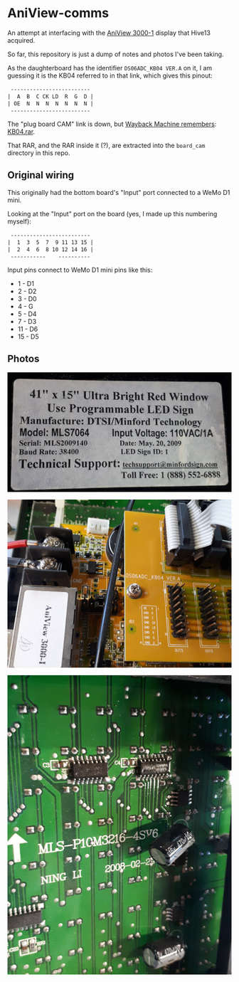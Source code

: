 # AniView-comms

An attempt at interfacing with the [AniView 3000-1](http://www.lumenchina.com/page-164-146-j0xril.html) display that Hive13
acquired.

So far, this repository is just a dump of notes and photos I've been taking.

As the daughterboard has the identifier `DS06ADC_KB04 VER.A` on it, I
am guessing it is the KB04 referred to in that link, which gives this
pinout:

```
 -------------------------
|  A  B  C CK LD  R  G  D |
| OE  N  N  N  N  N  N  N |
 -------------------------
```

The "plug board CAM" link is down, but [Wayback Machine remembers](https://web.archive.org/web/20161224033255/http://www.lumenchina.com/page-164-146-j0xril.html): [KB04.rar](https://web.archive.org/web/20161224033255/http://www.2008led.com/front/action/file/downloadAction.do?id=4324).

That RAR, and the RAR inside it (?), are extracted into the
`board_cam` directory in this repo.

## Original wiring

This originally had the bottom board's "Input" port connected to a WeMo D1 mini.

Looking at the "Input" port on the board (yes, I made up this numbering myself):

```
 -------------------------
|  1  3  5  7  9 11 13 15 |
|  2  4  6  8 10 12 14 16 |
 -----------    ----------
```

Input pins connect to WeMo D1 mini pins like this:
 - 1 - D1
 - 2 - D2
 - 3 - D0
 - 4 - G
 - 5 - D4
 - 7 - D3
 - 11 - D6
 - 15 - D5

## Photos

![back](photos/back.jpg)

![daughterboard](photos/daughterboard.jpg)

![mainboard](photos/mainboard.jpg)
